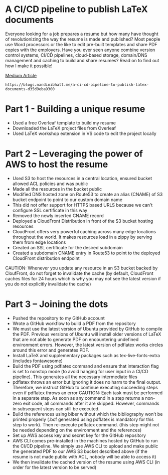 # A CI/CD pipeline to publish LaTeX documents

Everyone looking for a job prepares a resume but how many have thought of revolutionizing the way the resume is made and published? Most people use Word processors or the like to edit pre-built templates and share PDF copies with the employers. Have you ever seen anyone combine version control systems, CI/CD pipelines, cloud-based storage, domain/DNS management and caching to build and share resumes? Read on to find out how I make it possible! 

[Medium Article](https://blogs.nandinibhatt.me/a-ci-cd-pipeline-to-publish-latex-documents-d35d9eba9300)
```
https://blogs.nandinibhatt.me/a-ci-cd-pipeline-to-publish-latex-documents-d35d9eba9300
```

# Part 1 - Building a unique resume
- Used a free Overleaf template to build my resume
- Downloaded the LaTeX project files from Overleaf
- Used LaTeX workshop extension in VS code to edit the project locally

# Part 2 – Leveraging the power of AWS to host the resume 
- Used S3 to host the resources in a central location, ensured bucket allowed ACL policies and was public
- Made all the resources in the bucket public
- Modified DNS hosted zone on Route53 to create an alias (CNAME) of S3 bucket endpoint to point to our custom domain name
- This did not offer support for HTTPS based URLS because we can’t configure SSL certificate in this way
- Removed the newly inserted CNAME record
- Deployed a CloudFront Distribution in front of the S3 bucket hosting resources
- CloudFront offers very powerful caching across many edge locations throughout the world. It makes resources load in a zippy by serving them from edge locations
- Created an SSL certificate for the desired subdomain
- Created a subdomain CNAME entry in Route53 to point to the deployed CloudFront distribution endpoint

CAUTION: Whenever you update any resource in an S3 bucket backed by CloufFront, do not forget to invalidate the cache (by default, CloudFront caches files for 24 hours which is why you may not see the latest version if you do not explicitly invalidate the cache)

# Part 3 – Joining the dots 
- Pushed the repository to my GitHub account 
- Wrote a GitHub workflow to build a PDF from the repository
- We must use the latest version of Ubuntu provided by GitHub to compile the PDF. Previous versions of Ubuntu will install older versions of LaTeX that are not able to generate PDF on encountering undefined environment errors. However, the latest version of pdflatex works circles around this error and generates PDF.
- Install LaTeX and supplementary packages such as tex-live-fonts-extra (includes fontawesome)
- Build the PDF using pdflatex command and ensure that interaction flag is set to nonstop mode (to avoid hanging for user input in a CI/CD pipeline). This generates all the necessary intermediate files
- pdflatex throws an error but ignoring it does no harm to the final output. Therefore, we instruct GitHub to continue executing succeeding steps even if pdflatex throws an error
CAUTION: Each task must be performed in a separate step. As soon as any command in a step returns a non-zero exit code, all commands after it are skipped. However, commands in subsequent steps can still be executed.
- Build the references using biber without which the bibliography won’t be printed properly (.bcf generated using pdflatex is mandatory for this step to work). Then re-execute pdflatex command. (this step might not be needed depending on the environment and the references)
- Set up AWS access key and secret key for the GitHub repository
- AWS CLI comes pre-installed in the machines hosted by GitHub to run the CI/CD pipeline. We simply use AWS CLI to upload and make public the generated PDF to our AWS S3 bucket described above (if the resume is not made public with ACL, nobody will be able to access it)
- We then invalidate the cached version of the resume using AWS CLI (in order for the latest version to be served)
